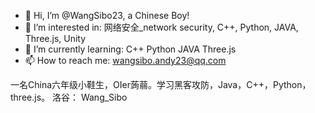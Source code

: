 - 👋 Hi, I’m @WangSibo23, a Chinese Boy!
- 👀 I’m interested in:		网络安全_network security, C++, Python, JAVA, Three.js, Unity
- 🌱 I’m currently learning:		C++ Python JAVA Three.js
- 📫 How to reach me: wangsibo.andy23@qq.com


一名China六年级小鞋生，OIer蒟蒻。学习黑客攻防，Java，C++，Python，three.js。 洛谷： Wang_Sibo 
